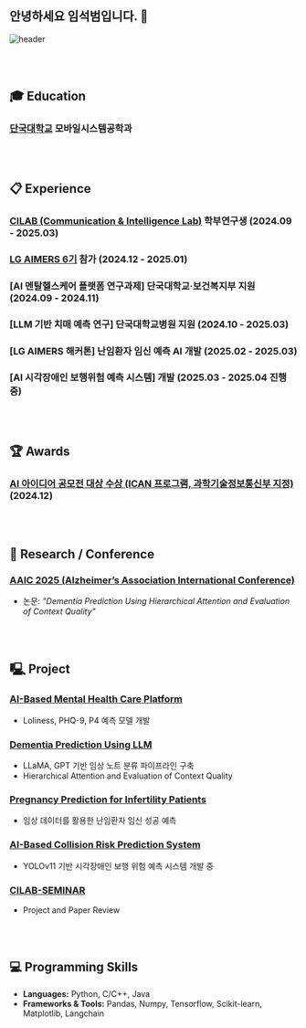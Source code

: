 ## 안녕하세요 임석범입니다. 👋  
![header](https://capsule-render.vercel.app/api?type=wave&color=auto&height=300&section=header&text=Seokbeom%20Lim&fontSize=90)

<br/>
<br/>

## :mortar_board: Education  
### [단국대학교](https://www.dankook.ac.kr/) 모바일시스템공학과 

<br/>
<br/>

## :clipboard: Experience  
### [CILAB (Communication & Intelligence Lab)](https://sites.google.com/view/cilab-dku) 학부연구생 (2024.09 - 2025.03)  
### [LG AIMERS 6기](https://www.lgaimers.com/) 참가 (2024.12 - 2025.01)  
### [AI 멘탈헬스케어 플랫폼 연구과제] 단국대학교·보건복지부 지원 (2024.09 - 2024.11)  
### [LLM 기반 치매 예측 연구] 단국대학교병원 지원 (2024.10 - 2025.03)  
### [LG AIMERS 해커톤] 난임환자 임신 예측 AI 개발 (2025.02 - 2025.03)  
### [AI 시각장애인 보행위험 예측 시스템] 개발 (2025.03 - 2025.04 진행 중)

<br/>
<br/>

## 🏆 Awards  
### [AI 아이디어 공모전 대상 수상 (ICAN 프로그램, 과학기술정보통신부 지정)](https://dkuican.dankook.ac.kr/) (2024.12)  

<br/>
<br/>

## 🧠 Research / Conference  
### [AAIC 2025 (Alzheimer’s Association International Conference)](https://aaic.alz.org/)  
- 논문: *"Dementia Prediction Using Hierarchical Attention and Evaluation of Context Quality"*

<br/>
<br/>

## 🖳 Project  
### [AI-Based Mental Health Care Platform](https://github.com/andygit1022/Project-Mental)  
- Loliness, PHQ-9, P4 예측 모델 개발

### [Dementia Prediction Using LLM](https://github.com/andygit1022/Mental-2025)  
- LLaMA, GPT 기반 임상 노트 분류 파이프라인 구축
- Hierarchical Attention and Evaluation of Context Quality

### [Pregnancy Prediction for Infertility Patients](https://github.com/andygit1022/Pregnancy-AI)  
- 임상 데이터를 활용한 난임환자 임신 성공 예측  

### [AI-Based Collision Risk Prediction System](https://github.com/andygit1022/EYE_PATH)  
- YOLOv11 기반 시각장애인 보행 위험 예측 시스템 개발 중

### [CILAB-SEMINAR](https://github.com/andygit1022/CILAB-SEMINAR)
- Project and Paper Review

<br/>
<br/>

## 💻 Programming Skills  
- **Languages:** Python, C/C++, Java  
- **Frameworks & Tools:** Pandas, Numpy, Tensorflow, Scikit-learn, Matplotlib, Langchain  
